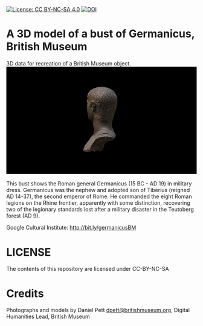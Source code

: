 
[![License: CC BY-NC-SA 4.0](https://img.shields.io/badge/License-CC%20BY--NC--SA%204.0-lightgrey.svg)](http://creativecommons.org/licenses/by-sa/4.0/) 
[![DOI](https://zenodo.org/badge/85822374.svg)](https://zenodo.org/badge/latestdoi/85822374)


# A 3D model of a bust of Germanicus, British Museum

3D data for recreation of a British Museum object.
![](germanicus.gif)

This bust shows the Roman general Germanicus (15 BC - AD 19) in military dress. Germanicus was the nephew and adopted son of Tiberius (reigned AD 14-37), the second emperor of Rome. He commanded the eight Roman legions on the Rhine frontier, apparently with some distinction, recovering two of the legionary standards lost after a military disaster in the Teutoberg forest (AD 9).

Google Cultural Institute: http://bit.ly/germanicusBM

# LICENSE
The contents of this repository are licensed under CC-BY-NC-SA

# Credits
Photographs and models by Daniel Pett <dpett@britishmuseum.org>, Digital Humanities Lead, British Museum
